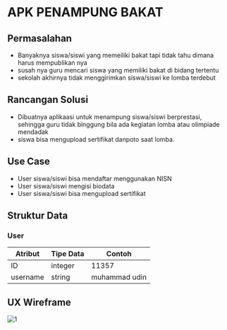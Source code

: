# APK PENAMPUNG BAKAT

## Permasalahan
- Banyaknya siswa/siswi yang memeiliki bakat tapi tidak tahu dimana harus mempublikan nya
- susah nya guru mencari siswa yang memiliki bakat di bidang tertentu 
- sekolah akhirnya tidak menggirimkan siswa/siswi ke lomba terdebut

## Rancangan Solusi
- Dibuatnya aplikaasi untuk menampung siswa/siswi berprestasi, sehingga guru tidak binggung bila ada kegiatan lomba atau olimpiade mendadak
- siswa bisa mengupload sertifikat danpoto saat lomba.

## Use Case
- User siswa/siswi bisa mendaftar menggunakan NISN
- User siswa/siswi mengisi biodata
- User siswa/siswi bisa mengupload sertifikat

## Struktur Data

### User
Atribut|Tipe Data|Contoh
---|---|---
ID | integer | 11357
username | string | muhammad udin

## UX Wireframe
![1](https://user-images.githubusercontent.com/80630206/190910526-022998e1-40ed-4010-8282-d0a34c192930.jpg)


